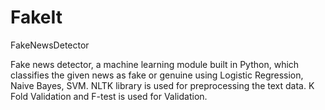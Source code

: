 # FakeIt
FakeNewsDetector


Fake news detector, a machine learning module built in Python, which classifies the given
news as fake or genuine using Logistic Regression, Naive Bayes, SVM. NLTK library is used for
preprocessing the text data. K Fold Validation and F-test is used for Validation.
